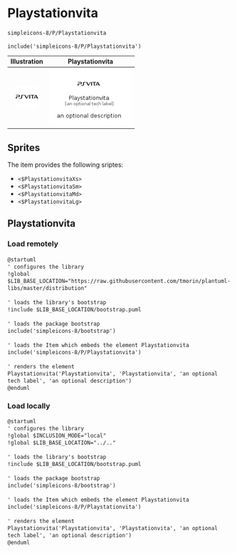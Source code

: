 # Playstationvita


```text
simpleicons-8/P/Playstationvita
```

```text
include('simpleicons-8/P/Playstationvita')
```



| Illustration | Playstationvita |
| :---: | :---: |
| ![illustration for Illustration](../../simpleicons-8/P/Playstationvita.png) | ![illustration for Playstationvita](../../simpleicons-8/P/Playstationvita.Local.png) |



## Sprites
The item provides the following sriptes:

- `<$PlaystationvitaXs>`
- `<$PlaystationvitaSm>`
- `<$PlaystationvitaMd>`
- `<$PlaystationvitaLg>`





## Playstationvita

### Load remotely
```plantuml
@startuml
' configures the library
!global $LIB_BASE_LOCATION="https://raw.githubusercontent.com/tmorin/plantuml-libs/master/distribution"

' loads the library's bootstrap
!include $LIB_BASE_LOCATION/bootstrap.puml

' loads the package bootstrap
include('simpleicons-8/bootstrap')

' loads the Item which embeds the element Playstationvita
include('simpleicons-8/P/Playstationvita')

' renders the element
Playstationvita('Playstationvita', 'Playstationvita', 'an optional tech label', 'an optional description')
@enduml
```

### Load locally
```plantuml
@startuml
' configures the library
!global $INCLUSION_MODE="local"
!global $LIB_BASE_LOCATION="../.."

' loads the library's bootstrap
!include $LIB_BASE_LOCATION/bootstrap.puml

' loads the package bootstrap
include('simpleicons-8/bootstrap')

' loads the Item which embeds the element Playstationvita
include('simpleicons-8/P/Playstationvita')

' renders the element
Playstationvita('Playstationvita', 'Playstationvita', 'an optional tech label', 'an optional description')
@enduml
```

